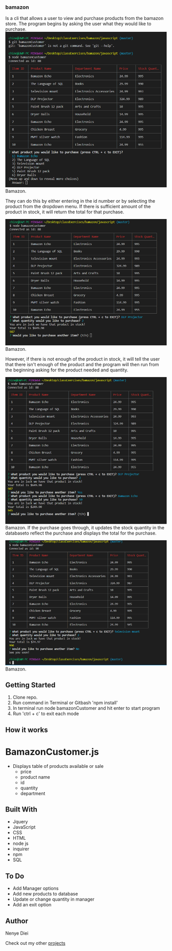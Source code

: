 ### bamazon

Is a cli that allows a user to view and purchase products from the bamazon store. The program begins by asking the user what they would like to purchase. 
![Bamazon Table](images/screen1.png)
Bamazon.


They can do this by either entering in the id number or by selecting the product from the dropdown menu. If there is sufficient amount of the product in stock, it will return the total for that purchase.

![Bamazon Table](images/screen2.png)
Bamazon.

However, if there is not enough of the product in stock, it will tell the user that there isn't enough of the product and the program will then run from the beginning asking for the product needed and quantity.

![Bamazon Table](images/screen3.png)
Bamazon.
If the purchase goes through, it updates the stock quantity in the databaseto reflect the purchase and displays the total for the purchase.

![Bamazon Table](images/screen4.png)
Bamazon.
## Getting Started
1. Clone repo.
2. Run command in Terminal or Gitbash 'npm install'
3. In terminal run node bamazonCustomer and hit enter to start program
4. Run 'ctrl + c' to exit each mode

## How it works
# BamazonCustomer.js

- Displays table of products available or sale
    - price
    - product name
    - id
    - quantity 
    - department 




## Built With
* Jquery
* JavaScript
* CSS
* HTML
* node js
* inquirer 
* npm 
* SQL

## To Do 

* Add Manager options
* Add new products to database
* Update or change quantity in manager 
* Add an exit option 

## Author 
Nenye Diei

Check out my other [projects](https://wctcprog98.github.io/responsive-portfolio/)